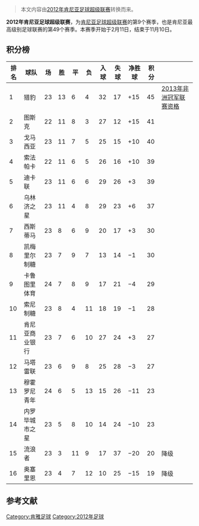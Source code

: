 > 本文内容由[2012年肯尼亚足球超级联赛](https://zh.wikipedia.org/wiki/2012年肯尼亚足球超级联赛)转换而来。


**2012年肯尼亚足球超级联赛**，为[肯尼亚足球超级联赛](../Page/肯尼亚足球超级联赛.md "wikilink")的第9个赛季，也是肯尼亚最高级别足球联赛的第49个赛季。本赛季开始于2月11日，结束于11月10日。

## 积分榜

| 排名 | 球队      | 场  | 胜  | 平  | 负  | 入球 | 失球 | 净胜球  | 积分 |                                                                       |
| -- | ------- | -- | -- | -- | -- | -- | -- | ---- | -- | --------------------------------------------------------------------- |
| 1  | 猎豹      | 23 | 13 | 6  | 4  | 32 | 17 | \+15 | 45 | [2013年非洲冠军联赛资格](https://zh.wikipedia.org/wiki/2013年非洲冠军联赛 "wikilink") |
| 2  | 图斯克     | 22 | 11 | 8  | 3  | 27 | 12 | \+15 | 41 |                                                                       |
| 3  | 戈马西亚    | 23 | 11 | 7  | 5  | 25 | 15 | \+10 | 40 |                                                                       |
| 4  | 索法帕卡    | 22 | 11 | 6  | 5  | 26 | 16 | \+10 | 39 |                                                                       |
| 5  | 迪卡联     | 23 | 11 | 6  | 6  | 29 | 26 | \+3  | 39 |                                                                       |
| 6  | 乌林济之星   | 23 | 11 | 4  | 8  | 29 | 23 | \+6  | 37 |                                                                       |
| 7  | 西斯蒂马    | 23 | 8  | 6  | 9  | 20 | 17 | \+3  | 30 |                                                                       |
| 8  | 凯梅里尔制糖  | 23 | 7  | 9  | 7  | 13 | 14 | −1   | 30 |                                                                       |
| 9  | 卡鲁图里体育  | 24 | 7  | 8  | 9  | 17 | 21 | −4   | 29 |                                                                       |
| 10 | 索尼制糖    | 23 | 8  | 4  | 11 | 18 | 19 | −1   | 28 |                                                                       |
| 11 | 肯尼亚商业银行 | 23 | 7  | 6  | 10 | 27 | 24 | \+3  | 27 |                                                                       |
| 12 | 马塔雷联    | 23 | 6  | 9  | 8  | 25 | 28 | −3   | 27 |                                                                       |
| 13 | 穆霍罗尼青年  | 24 | 6  | 5  | 13 | 15 | 26 | −11  | 23 |                                                                       |
| 14 | 内罗毕城市之星 | 23 | 5  | 8  | 10 | 14 | 24 | −10  | 23 |                                                                       |
| 15 | 流浪者     | 23 | 3  | 11 | 9  | 17 | 37 | −20  | 20 | 降级                                                                    |
| 16 | 奥塞里恩    | 23 | 4  | 7  | 12 | 10 | 25 | −15  | 19 | 降级                                                                    |

## 参考文献

[Category:肯雅足球](https://zh.wikipedia.org/wiki/Category:肯雅足球 "wikilink") [Category:2012年足球](https://zh.wikipedia.org/wiki/Category:2012年足球 "wikilink")